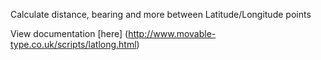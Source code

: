 Calculate distance, bearing and more between Latitude/Longitude points

View documentation [here] (http://www.movable-type.co.uk/scripts/latlong.html)